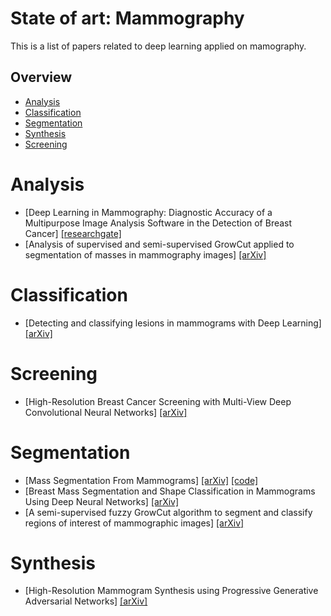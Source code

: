 # State of art: Mammography

This is a list of papers related to deep learning applied on mamography.

## Overview

- [Analysis](#analisys)
- [Classification](#classification)
- [Segmentation](#segmentation)
- [Synthesis](#synthesis)
- [Screening](#screening)

# Analysis
- [Deep Learning in Mammography: Diagnostic Accuracy of a Multipurpose Image Analysis Software in the Detection of Breast Cancer] [[researchgate]](https://www.researchgate.net/profile/Anton_Becker2/publication/313815380_Deep_Learning_in_Mammography_Diagnostic_Accuracy_of_a_Multipurpose_Image_Analysis_Software_in_the_Detection_of_Breast_Cancer/links/5960d055458515a357f7d312/Deep-Learning-in-Mammography-Diagnostic-Accuracy-of-a-Multipurpose-Image-Analysis-Software-in-the-Detection-of-Breast-Cancer.pdf)
- [Analysis of supervised and semi-supervised GrowCut applied to segmentation of masses in mammography images] [[arXiv]](https://arxiv.org/pdf/1712.07312)

# Classification
- [Detecting and classifying lesions in mammograms with Deep Learning] [[arXiv]](https://www.nature.com/articles/s41598-018-22437-z)


# Screening
- [High-Resolution Breast Cancer Screening with Multi-View Deep Convolutional Neural Networks] [[arXiv]](https:/arxiv.org/pdf/1703.07047.pdf)

# Segmentation
- [Mass Segmentation From Mammograms] [[arXiv]](https://arxiv.org/pdf/1710.09288.pdf) [[code]](https://github.com/wentaozhu/adversarial-deep-structural-networks)
- [Breast Mass Segmentation and Shape Classification in Mammograms Using Deep Neural Networks] [[arXiv]](https://arxiv.org/pdf/1809.01687.pdf)
- [A semi-supervised fuzzy GrowCut algorithm to segment and classify regions of interest of mammographic images] [[arXiv]](https://arxiv.org/pdf/1801.01443)

# Synthesis
- [High-Resolution Mammogram Synthesis using Progressive Generative Adversarial Networks] [[arXiv]](https://arxiv.org/pdf/1807.03401.pdf)



